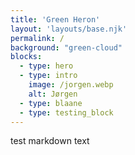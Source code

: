 ```yaml
---
title: 'Green Heron'
layout: 'layouts/base.njk'
permalink: /
background: "green-cloud"
blocks:
  - type: hero
  - type: intro
    image: /jorgen.webp
    alt: Jørgen
  - type: blaane
  - type: testing_block
---
```

test markdown text